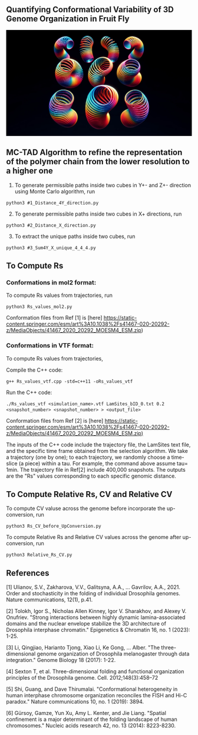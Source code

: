 ## Quantifying Conformational Variability of 3D Genome Organization in Fruit Fly
![Slinkies](figures/slinkies.png)

## MC-TAD Algorithm to refine the representation of the polymer chain from the lower resolution to a higher one

1.  To generate permissible paths inside two cubes in Y+- and Z+- direction using Monte Carlo algorithm, run
```
python3 #1_Distance_4Y_direction.py
```
2. To generate permissible paths inside two cubes in X+ directions, run
```
python3 #2_Distance_X_direction.py
```
3. To extract the unique paths inside two cubes, run
```
python3 #3_Sum4Y_X_unique_4_4_4.py 
```

## To Compute Rs 

### Conformations in mol2 format:
To compute Rs values from trajectories, run
```
python3 Rs_values_mol2.py
```
Conformation files from Ref [1] is [here] https://static-content.springer.com/esm/art%3A10.1038%2Fs41467-020-20292-z/MediaObjects/41467_2020_20292_MOESM4_ESM.zip)

### Conformations in VTF format:
To compute Rs values from trajectories, 

Compile the C++ code:
```
g++ Rs_values_vtf.cpp -std=c++11 -oRs_values_vtf
````
Run the C++ code:

```
./Rs_values_vtf <simulation_name>.vtf LamSites_bID_0.txt 0.2 <snapshot_number> <snapshot_number> > <output_file>
```
 Conformation files from Ref [2] is [here] [https://static-content.springer.com/esm/art%3A10.1038%2Fs41467-020-20292-z/MediaObjects/41467_2020_20292_MOESM4_ESM.zip)](http://people.cs.vt.edu/%7Eonufriev/CODES/DROSOPHILA_NUCLEUS.zip)   
 
The inputs of the C++ code include the trajectory file, the LamSites text file, and the specific time frame obtained from the selection algorithm. We take a trajectory (one by one);
to each trajectory, we randomly choose a time-slice (a piece) within a tau. For example, the command above assume tau= 1min. The trajectory file in Ref[2] include 400,000 snapshots.
The outputs are the "Rs" values corresponding to each specific genomic distance.

## To Compute Relative Rs, CV and Relative CV 
To compute CV valuse across the genome before incorporate the up-conversion, run
```
python3 Rs_CV_before_UpConversion.py
```
To compute Relative Rs and Relative CV values across the genome after up-conversion, run
```
python3 Relative_Rs_CV.py
```


## References

[1] Ulianov, S.V., Zakharova, V.V., Galitsyna, A.A., ... Gavrilov, A.A., 2021. Order and stochasticity in the folding of individual Drosophila genomes. Nature communications, 12(1), p.41.

[2] Tolokh, Igor S., Nicholas Allen Kinney, Igor V. Sharakhov, and Alexey V. Onufriev. "Strong interactions between highly dynamic lamina-associated domains and the nuclear envelope stabilize the 3D architecture of Drosophila interphase chromatin." Epigenetics & Chromatin 16, no. 1 (2023): 1-25.

[3] Li, Qingjiao, Harianto Tjong, Xiao Li, Ke Gong, ... Alber. "The three-dimensional genome organization of Drosophila melanogaster through data integration." Genome Biology 18 (2017): 1-22.

[4] Sexton T, et al. Three-dimensional folding and functional organization principles of the Drosophila genome. Cell. 2012;148(3):458–72

[5] Shi, Guang, and Dave Thirumalai. "Conformational heterogeneity in human interphase chromosome organization reconciles the FISH and Hi-C paradox." Nature communications 10, no. 1 (2019): 3894.

[6] Gürsoy, Gamze, Yun Xu, Amy L. Kenter, and Jie Liang. "Spatial confinement is a major determinant of the folding landscape of human chromosomes." Nucleic acids research 42, no. 13 (2014): 8223-8230.


